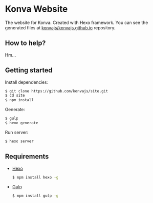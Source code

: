 # Konva Website

The website for Konva. Created with Hexo framework.
You can see the generated files at [konvajs/konvajs.github.io](https://github.com/konvajs/konvajs.github.io) repository.

## How to help?

Hm...

## Getting started

Install dependencies:

``` bash
$ git clone https://github.com/konvajs/site.git
$ cd site
$ npm install
```

Generate:

``` bash
$ gulp
$ hexo generate
```

Run server:

``` bash
$ hexo server
```

## Requirements

- [Hexo](http://hexo.io/)

	``` bash
  $ npm install hexo -g
  ```

- [Gulp](http://gulpjs.com/)

	``` bash
	$ npm install gulp -g
	```